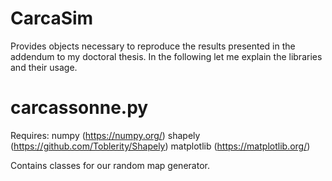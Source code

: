 # CarcaSim

Provides objects necessary to reproduce the results presented in the addendum to my doctoral thesis. In the following let me explain the libraries and their usage.

# carcassonne.py

Requires: numpy (https://numpy.org/)
          shapely (https://github.com/Toblerity/Shapely)
          matplotlib (https://matplotlib.org/)

Contains classes for our random map generator.
